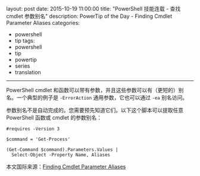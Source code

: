 ﻿layout: post
date: 2015-10-19 11:00:00
title: "PowerShell 技能连载 - 查找 cmdlet 参数别名"
description: PowerTip of the Day - Finding Cmdlet Parameter Aliases
categories:
- powershell
- tip
tags:
- powershell
- tip
- powertip
- series
- translation
---
PowerShell cmdlet 和函数可以带有参数，并且这些参数可以有（更短的）别名。一个典型的例子是 `-ErrorAction` 通用参数，它也可以通过 `-ea` 别名访问。

参数别名不是自动完成的。您需要预先知道它们。以下这个脚本可以提取任意 PowerShell 函数或 cmdlet 的参数别名：

    #requires -Version 3
    
    $command = 'Get-Process'
    
    (Get-Command $command).Parameters.Values |
      Select-Object -Property Name, Aliases

<!--more-->
本文国际来源：[Finding Cmdlet Parameter Aliases](http://community.idera.com/powershell/powertips/b/tips/posts/finding-cmdlet-parameter-aliases)

